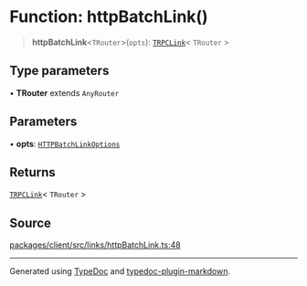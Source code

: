 # Function: httpBatchLink()

> **httpBatchLink**\<`TRouter`\>(`opts`): [`TRPCLink`](../type-aliases/TRPCLink.md)\< `TRouter` \>

## Type parameters

• **TRouter** extends `AnyRouter`

## Parameters

• **opts**: [`HTTPBatchLinkOptions`](../interfaces/HTTPBatchLinkOptions.md)

## Returns

[`TRPCLink`](../type-aliases/TRPCLink.md)\< `TRouter` \>

## Source

[packages/client/src/links/httpBatchLink.ts:48](https://github.com/trpc/trpc/blob/caccce64/packages/client/src/links/httpBatchLink.ts#L48)

***

Generated using [TypeDoc](https://typedoc.org) and [typedoc-plugin-markdown](https://typedoc-plugin-markdown.org).
